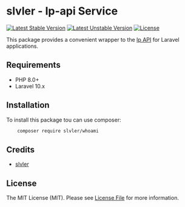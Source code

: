 # slvler - Ip-api Service

[![Latest Stable Version](http://poser.pugx.org/slvler/whoami/v)](https://packagist.org/packages/slvler/whoami)
[![Latest Unstable Version](http://poser.pugx.org/slvler/whoami/v/unstable)](https://packagist.org/packages/slvler/whoami) 
[![License](http://poser.pugx.org/slvler/whoami/license)](https://packagist.org/packages/slvler/whoami) 

This package provides a convenient wrapper to the [Ip API](https://ip-api.com/docs)  for Laravel applications.

## Requirements

- PHP 8.0+
- Laravel 10.x

## Installation

To install this package tou can use composer:

```bash
    composer require slvler/whoami
```
## Credits
-   [slvler](https://github.com/slvler)
## License
The MIT License (MIT). Please see [License File](https://github.com/slvler/whoami/blob/main/LICENSE.md) for more information.
